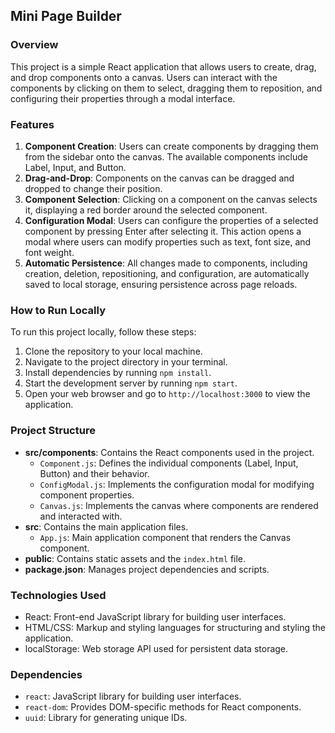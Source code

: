## Mini Page Builder

### Overview
This project is a simple React application that allows users to create, drag, and drop components onto a canvas. Users can interact with the components by clicking on them to select, dragging them to reposition, and configuring their properties through a modal interface.

### Features
1. **Component Creation**: Users can create components by dragging them from the sidebar onto the canvas. The available components include Label, Input, and Button.
2. **Drag-and-Drop**: Components on the canvas can be dragged and dropped to change their position.
3. **Component Selection**: Clicking on a component on the canvas selects it, displaying a red border around the selected component.
4. **Configuration Modal**: Users can configure the properties of a selected component by pressing Enter after selecting it. This action opens a modal where users can modify properties such as text, font size, and font weight.
5. **Automatic Persistence**: All changes made to components, including creation, deletion, repositioning, and configuration, are automatically saved to local storage, ensuring persistence across page reloads.

### How to Run Locally
To run this project locally, follow these steps:
1. Clone the repository to your local machine.
2. Navigate to the project directory in your terminal.
3. Install dependencies by running `npm install`.
4. Start the development server by running `npm start`.
5. Open your web browser and go to `http://localhost:3000` to view the application.

### Project Structure
- **src/components**: Contains the React components used in the project.
  - `Component.js`: Defines the individual components (Label, Input, Button) and their behavior.
  - `ConfigModal.js`: Implements the configuration modal for modifying component properties.
  - `Canvas.js`: Implements the canvas where components are rendered and interacted with.
- **src**: Contains the main application files.
  - `App.js`: Main application component that renders the Canvas component.
- **public**: Contains static assets and the `index.html` file.
- **package.json**: Manages project dependencies and scripts.

### Technologies Used
- React: Front-end JavaScript library for building user interfaces.
- HTML/CSS: Markup and styling languages for structuring and styling the application.
- localStorage: Web storage API used for persistent data storage.

### Dependencies
- `react`: JavaScript library for building user interfaces.
- `react-dom`: Provides DOM-specific methods for React components.
- `uuid`: Library for generating unique IDs.
